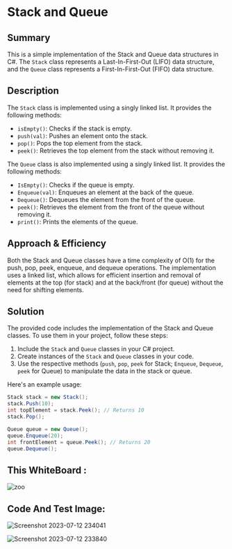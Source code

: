 # Stack and Queue

## Summary
This is a simple implementation of the Stack and Queue data structures in C#. The `Stack` class represents a Last-In-First-Out (LIFO) data structure, and the `Queue` class represents a First-In-First-Out (FIFO) data structure.

## Description
The `Stack` class is implemented using a singly linked list. It provides the following methods:
- `isEmpty()`: Checks if the stack is empty.
- `push(val)`: Pushes an element onto the stack.
- `pop()`: Pops the top element from the stack.
- `peek()`: Retrieves the top element from the stack without removing it.

The `Queue` class is also implemented using a singly linked list. It provides the following methods:
- `IsEmpty()`: Checks if the queue is empty.
- `Enqueue(val)`: Enqueues an element at the back of the queue.
- `Dequeue()`: Dequeues the element from the front of the queue.
- `peek()`: Retrieves the element from the front of the queue without removing it.
- `print()`: Prints the elements of the queue.

## Approach & Efficiency
Both the Stack and Queue classes have a time complexity of O(1) for the push, pop, peek, enqueue, and dequeue operations. The implementation uses a linked list, which allows for efficient insertion and removal of elements at the top (for stack) and at the back/front (for queue) without the need for shifting elements.

## Solution
The provided code includes the implementation of the Stack and Queue classes. To use them in your project, follow these steps:

1. Include the `Stack` and `Queue` classes in your C# project.
2. Create instances of the `Stack` and `Queue` classes in your code.
3. Use the respective methods (`push`, `pop`, `peek` for Stack; `Enqueue`, `Dequeue`, `peek` for Queue) to manipulate the data in the stack or queue.

Here's an example usage:

```csharp
Stack stack = new Stack();
stack.Push(10);
int topElement = stack.Peek(); // Returns 10
stack.Pop();

Queue queue = new Queue();
queue.Enqueue(20);
int frontElement = queue.Peek(); // Returns 20
queue.Dequeue();
```
<h2>This WhiteBoard :</h2>

![zoo](https://github.com/bashar-27/Algo-And-DataStructure/assets/83985765/4a89672e-7eb2-4d76-a143-c2880d7cb050)

<h2>Code And Test Image: </h2>

![Screenshot 2023-07-12 234041](https://github.com/bashar-27/Algo-And-DataStructure/assets/83985765/ce51ecb9-8c94-441c-b6c8-1d023efe742c)


![Screenshot 2023-07-12 233840](https://github.com/bashar-27/Algo-And-DataStructure/assets/83985765/238ad960-07fb-4c91-8ae7-6fd9f8cb8462)



